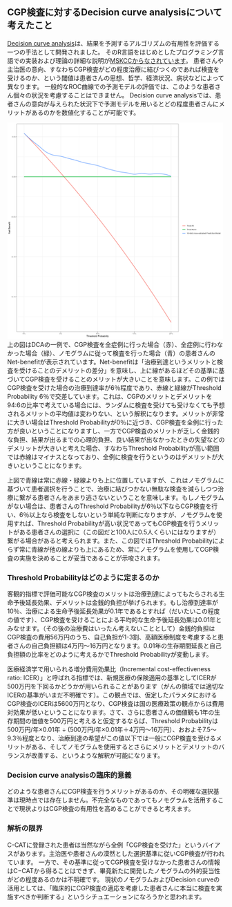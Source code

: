 ## CGP検査に対するDecision curve analysisについて考えたこと
[Decision curve analysis](https://en.wikipedia.org/wiki/Decision_curve_analysis)は、結果を予測するアルゴリズムの有用性を評価する一つの手法として開発されました。
そのR言語をはじめとしたプログラミング言語での実装および理論の詳細な説明が[MSKCCからなされています](https://mskcc-epi-bio.github.io/decisioncurveanalysis/index.html)。
患者さんや主治医の意向、すなわちCGP検査がどの程度治療に結びつくのであれば検査を受けるのか、という閾値は患者さんの思想、哲学、経済状況、病状などによって異なります。
一般的なROC曲線での予測モデルの評価では、このような患者さん個々の状況を考慮することはできません。
Decision curve analysisでは、患者さんの意向が与えられた状況下で予測モデルを用いるとどの程度患者さんにメリットがあるのかを数値化することが可能です。

<img src="source/DCA.png" width=500>  
上の図はDCAの一例で、CGP検査を全症例に行った場合（赤）、全症例に行わなかった場合（緑）、ノモグラムに従って検査を行った場合（青）の患者さんのNet-benefitが表示されています。Net-benefitは「治療到達というメリットと検査を受けることのデメリットの差分」を意味し、上に線があるほどその基準に基づいてCGP検査を受けることのメリットが大きいことを意味します。この例ではCGP検査を受けた場合の治療到達率が6％程度であり、赤線と緑線がThreshold Probability 6％で交差しています。これは、CGPのメリットとデメリットを94:6の比率で考えている場合には、ランダムに検査を受けても受けなくても予想されるメリットの平均値は変わりない、という解釈になります。メリットが非常に大きい場合はThreshold Probabilityが0％に近づき、CGP検査を全例に行った方が良いということになりますし、一方でCGP検査のメリットが乏しく金銭的な負担、結果が出るまでの心理的負担、良い結果が出なかったときの失望などのデメリットが大きいと考えた場合、すなわちThreshold Probabilityが高い範囲では赤線はマイナスとなっており、全例に検査を行うというのはデメリットが大きいということになります。  
  
上図で青線は常に赤線・緑線よりも上に位置していますが、これはノモグラムに基づいて患者選択を行うことで、治療に結びつかない無駄な検査を減らしつつ治療に繋がる患者さんをあまり逃さないということを意味します。もしノモグラムがない場合は、患者さんのThreshold Probabilityが6％以下ならCGP検査を行い、6％以上なら検査をしないという単純な判断になりますが、ノモグラムを使用すれば、Threshold Probabilityが高い状況であってもCGP検査を行うメリットがある患者さんの選択に（この図だと100人に0.5人くらいにはなりますが）繋がる場合があると考えられます。また、この図ではThreshold Probabilityによらず常に青線が他の線よりも上にあるため、常にノモグラムを使用してCGP検査の実施を決めることが妥当であることが示唆されます。  

### Threshold Probabilityはどのように定まるのか
客観的指標で評価可能なCGP検査のメリットは治療到達によってもたらされる生命予後延長効果、デメリットは金銭的負担が挙げられます。もし治療到達率が10％、治療による生命予後延長効果が0.1年であるとすれば（だいたいこの程度の値です）、CGP検査を受けることによる平均的な生命予後延長効果は0.01年とみなせます。（その後の治療費はいったん考えないこととして）金銭的負担はCGP検査の費用56万円のうち、自己負担が1-3割、高額医療制度を考慮すると患者さんの自己負担額は4万円〜16万円となります。0.01年の生存期間延長と自己負担額の比率をどのように考えるかでThreshold Probabilityが変動します。  
  
医療経済学で用いられる増分費用効果比（Incremental cost-effectiveness ratio: ICER）」と呼ばれる指標では、新規医療の保険適用の基準としてICERが500万円を下回るかどうかが用いられることがあります（がんの領域では適切なICERの基準がいまだ不明確です）。この観点では、仮定したパラメタにおけるCGP検査のICERは5600万円となり、CGP検査は国の医療政策の観点からは費用対効果が低いということになります。さて、さらに患者さんの価値観も1年の生存期間の価値を500万円と考えると仮定するならば、Threshold Probabilityは500万円/年×0.01年 ÷ (500万円/年×0.01年＋4万円〜16万円）、おおよそ7.5〜9.3％程度となり、治療到達の希望がこの値以下では一般にCGP検査を受けるメリットがある、そしてノモグラムを使用するとさらにメリットとデメリットのバランスが改善する、というような解釈が可能になります。  
  
### Decision curve analysisの臨床的意義
どのような患者さんにCGP検査を行うメリットがあるのか、その明確な選択基準は現時点では存在しません。不完全なものであってもノモグラムを活用することで現状よりはCGP検査の有用性を高めることができると考えます。  
  
### 解析の限界
C-CATに登録された患者は当然ながら全例「CGP検査を受けた」というバイアスがあります。主治医や患者さんの漠然とした選択基準に従いCGP検査が行われています。
一方で、その基準に従ってCGP検査を受けなかった患者さんの情報はC−CATから得ることはできず、畢竟新たに開発したノモグラムの外的妥当性がどの程度あるのかは不明確です。
現状のノモグラムおよびDecision curveの活用としては、「臨床的にCGP検査の適応を考慮した患者さんに本当に検査を実施すべきか判断する」というシチュエーションになろうかと思われます。  
